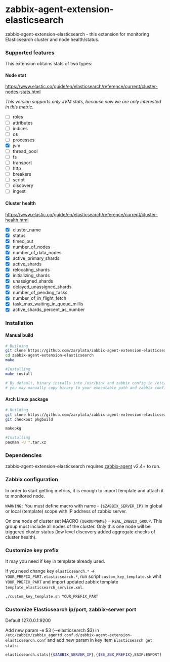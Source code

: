 # zabbix-agent-extension-elasticsearch

zabbix-agent-extension-elasticsearch - this extension for monitoring Elasticsearch cluster and node health/status.

### Supported features

This extension obtains stats of two types:

#### Node stat
https://www.elastic.co/guide/en/elasticsearch/reference/current/cluster-nodes-stats.html

_This version supports only JVM stats, because now we are only interested in this metric._

- [ ] roles
- [ ] attributes
- [ ] indices
- [ ] os
- [ ] processes
- [x] jvm
- [ ] thread_pool
- [ ] fs
- [ ] transport
- [ ] http
- [ ] breakers
- [ ] script
- [ ] discovery
- [ ] ingest

#### Cluster health
https://www.elastic.co/guide/en/elasticsearch/reference/current/cluster-health.html
- [x] cluster_name
- [x] status
- [x] timed_out
- [x] number_of_nodes
- [x] number_of_data_nodes
- [x] active_primary_shards
- [x] active_shards
- [x] relocating_shards
- [x] initializing_shards
- [x] unassigned_shards
- [x] delayed_unassigned_shards
- [x] number_of_pending_tasks
- [x] number_of_in_flight_fetch
- [x] task_max_waiting_in_queue_millis
- [x] active_shards_percent_as_number

### Installation

#### Manual build

```sh
# Building
git clone https://github.com/zarplata/zabbix-agent-extension-elasticsearch.git
cd zabbix-agent-extension-elasticsearch
make

#Installing
make install

# By default, binary installs into /usr/bin/ and zabbix config in /etc/zabbix/zabbix_agentd.conf.d/ but,
# you may manually copy binary to your executable path and zabbix config to specific include directory
```

#### Arch Linux package
```sh
# Building
git clone https://github.com/zarplata/zabbix-agent-extension-elasticsearch.git
git checkout pkgbuild

makepkg

#Installing
pacman -U *.tar.xz
```

### Dependencies

zabbix-agent-extension-elasticsearch requires [zabbix-agent](http://www.zabbix.com/download) v2.4+ to run.

### Zabbix configuration
In order to start getting metrics, it is enough to import template and attach it to monitored node.

`WARNING:` You must define macro with name - `{$ZABBIX_SERVER_IP}` in global or local (template) scope with IP address of  zabbix server.

On one node of cluster set MACRO `{$GROUPNAME}` = `REAL_ZABBIX_GROUP`. This group must include all nodes of the cluster.
Only this one node will be triggered cluster status (low level discovery added aggregate checks of cluster health).

### Customize key prefix
It may you need if key in template already used.

If you need change key `elasticsearch.*` -> `YOUR_PREFIX_PART.elasticsearch.*`, run script `custom_key_template.sh` whit `YOUR_PREFIX_PART` and import updated zabbix template `template_elasticsearch_service.xml`.

```sh
./custom_key_template.sh YOUR_PREFIX_PART
```

### Customize Elasticsearch ip/port, zabbix-server port

Default 127.0.0.1:9200

Add new param -e $3 (--elasticsearch $3) in `/etc/zabbix/zabbix_agentd.conf.d/zabbix-agent-extension-elasticsearch.conf` and add new param in key Item `Elasticsearch get stats`:

```sh
elasticsearch.stats[{$ZABBIX_SERVER_IP},{$ES_ZBX_PREFIX},ESIP:ESPORT]
